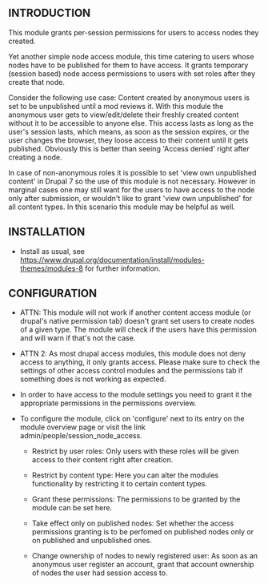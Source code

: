 INTRODUCTION
------------
This module grants per-session permissions for users to access nodes
they created.

Yet another simple node access module, this time catering to users whose nodes
have to be published for them to have access.
It grants temporary (session based) node access permissions to users with set
roles after they create that node.

Consider the following use case:
Content created by anonymous users is set to be unpublished until a mod reviews
it. With this module the anonymous user gets to view/edit/delete their freshly
created content without it to be accessible to anyone else. This access lasts
as long as the user's session lasts, which means, as soon as the session
expires, or the user changes the browser, they loose access to their content
until it gets published.
Obviously this is better than seeing 'Access denied' right after creating a
node.

In case of non-anonymous roles it is possible to set 'view own unpublished
content' in Drupal 7 so the use of this module is not necessary.
However in marginal cases one may still want for the users to have access to
the node only after submission, or wouldn't like to grant 'view own
unpublished' for all content types. In this scenario this module may be helpful
as well.
  
INSTALLATION
------------
* Install as usual, see
https://www.drupal.org/documentation/install/modules-themes/modules-8 for
further information.
  
CONFIGURATION
-------------
* ATTN: This module will not work if another content access module (or drupal's
native permission tab) doesn't grant set users to create nodes of a given
type. The module will check if the users have this permission and will
warn if that's not the case.

* ATTN 2: As most drupal access modules, this module does not deny access to
anything, it only grants access. Please make sure to check the settings of
other access control modules and the permissions tab if something does is not
working as expected.

* In order to have access to the module settings you need to grant it the
appropriate permissions in the permissions overview.

* To configure the module, click on 'configure' next to its entry on the module
overview page or visit the link admin/people/session_node_access.

  * Restrict by user roles: Only users with these roles will be given access to
their content right after creation.

  * Restrict by content type: Here you can alter the modules functionality by
restricting it to certain content types.

  * Grant these permissions: The permissions to be granted by the module can be
set here.

  * Take effect only on published nodes: Set whether the access permissions
granting is to be perfomed on published nodes only or on published and
unpublished ones.

  * Change ownership of nodes to newly registered user: As soon as an anonymous
user register an account, grant that account ownership of nodes the user had
session access to.
